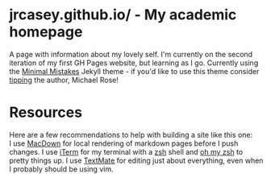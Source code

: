 # jrcasey.github.io/ - My academic homepage
A page with information about my lovely self. I'm currently on the second iteration of my first GH Pages website, but learning as I go. Currently using the [Minimal Mistakes](https://github.com/mmistakes/minimal-mistakes) Jekyll theme - if you'd like to use this theme consider [tipping](https://www.paypal.me/mmistakes) the author, Michael Rose!  

# Resources
Here are a few recommendations to help with building a site like this one:  
I use [MacDown](https://macdown.uranusjr.com) for local rendering of markdown pages before I push changes. I use [iTerm](https://iterm2.com) for my terminal with a [zsh](https://www.zsh.org) shell and [oh my zsh](https://ohmyz.sh) to pretty things up. I use [TextMate](https://macromates.com) for editing just about everything, even when I probably should be using vim.   